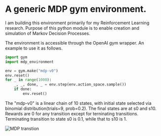 # A generic MDP gym environment.

I am building this environment primarily for my Reinforcement Learning research. Purpose of this python module is to enable creation and simulation of Markov Decision Processes.

The environment is accessible through the OpenAI gym wrapper. An example to use it as follows.

```python
import gym
import mdp_environment

env = gym.make("mdp-v0")
env.reset()
for _ in range(1000):
    _, _, done, _ = env.step(env.action_space.sample())
    if done:
        env.reset()

```

The "mdp-v0" is a linear chain of 10 states, with initial state selected via binomial distribution(trials=9, prob=0.2). The final states are at s0 and s10. Rewards are 0 for any transition except for terninating transitions. Terminating transition to state s0 is 0.1, while that to s10 is 1.

![MDP transtion](https://i.imgur.com/kSYCUEx.png)

